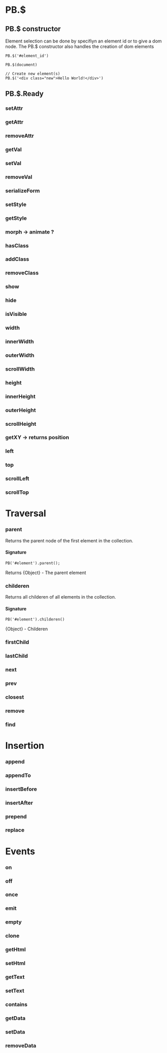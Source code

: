 # PB.$

## PB.$ constructor
Element selection can be done by specifiyn an element id or to give a dom node.
The PB.$ constructor also handles the creation of dom elements

~~~
PB.$('#element_id')

PB.$(document)

// Create new element(s)
PB.$('<div class="new">Hello World!</div>')
~~~

## PB.$.Ready


### setAttr
### getAttr
### removeAttr

### getVal
### setVal
### removeVal

### serializeForm

### setStyle
### getStyle

### morph -> animate ?

### hasClass
### addClass
### removeClass

### show
### hide
### isVisible
### width
### innerWidth
### outerWidth
### scrollWidth
### height
### innerHeight
### outerHeight
### scrollHeight

### getXY -> returns position
### left
### top

### scrollLeft
### scrollTop

# Traversal

### parent

Returns the parent node of the first element in the collection.

#### Signature
~~~
PB('#element').parent();
~~~

Returns
{Object} - The parent element

### childeren

Returns all childeren of all elements in the collection.

#### Signature
~~~
PB('#element').childeren()
~~~

{Object} - Childeren

### firstChild
### lastChild
### next
### prev
### closest
### remove
### find

# Insertion

### append
### appendTo
### insertBefore
### insertAfter
### prepend
### replace

# Events

### on
### off
### once
### emit

### empty
### clone

### getHtml
### setHtml
### getText
### setText

### contains

### getData
### setData
### removeData
